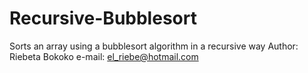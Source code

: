 # Recursive-Bubblesort
Sorts an array using a bubblesort algorithm in a recursive way
Author: Riebeta Bokoko
e-mail: el_riebe@hotmail.com
